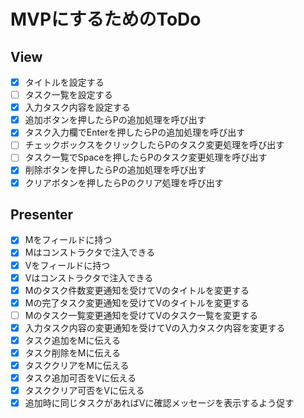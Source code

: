 ﻿# MVPにするためのToDo

## View

- [x] タイトルを設定する
- [ ] タスク一覧を設定する
- [x] 入力タスク内容を設定する
- [x] 追加ボタンを押したらPの追加処理を呼び出す
- [x] タスク入力欄でEnterを押したらPの追加処理を呼び出す
- [ ] チェックボックスをクリックしたらPのタスク変更処理を呼び出す
- [ ] タスク一覧でSpaceを押したらPのタスク変更処理を呼び出す
- [x] 削除ボタンを押したらPの追加処理を呼び出す
- [x] クリアボタンを押したらPのクリア処理を呼び出す

## Presenter

- [x] Mをフィールドに持つ
- [x] Mはコンストラクタで注入できる
- [x] Vをフィールドに持つ
- [x] Vはコンストラクタで注入できる
- [x] Mのタスク件数変更通知を受けてVのタイトルを変更する
- [x] Mの完了タスク変更通知を受けてVのタイトルを変更する
- [ ] Mのタスク一覧変更通知を受けてVのタスク一覧を変更する
- [x] 入力タスク内容の変更通知を受けてVの入力タスク内容を変更する
- [x] タスク追加をMに伝える
- [x] タスク削除をMに伝える
- [x] タスククリアをMに伝える
- [x] タスク追加可否をVに伝える
- [x] タスククリア可否をVに伝える
- [x] 追加時に同じタスクがあればVに確認メッセージを表示するよう促す